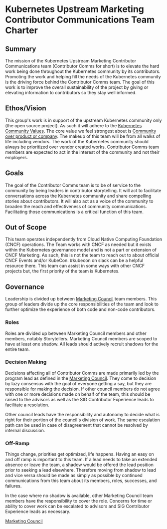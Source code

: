 # Kubernetes Upstream Marketing Contributor Communications Team Charter

## Summary

The mission of the Kubernetes Upstream Marketing Contributor Communications team (Contributor Comms for short) is to elevate the hard work being done throughout the Kubernetes community by its contributors. Promoting the work and helping fill the needs of the Kubernetes community is the driving force behind the Contributor Comms team. The goal of this work is to improve the overall sustainability of the project by giving or elevating information to contributors so they stay well informed.

## Ethos/Vision

This group's work is in support of the upstream Kubernetes community only (the open source project). As such it will adhere to the [Kubernetes Community Values](/values.md#kubernetes-community-values). The core value we feel strongest about is [Community over product or company](/values.md#community-over-product-or-company). The makeup of this team will be from all walks of life including vendors. The work of the Kubernetes community should always be prioritized over vendor created works. Contributor Comms team members are expected to act in the interest of the community and not their employers.

## Goals

The goal of the Contributor Comms team is to be of service to the community by being leaders in contributor storytelling. It will act to facilitate conversations across the Kubernetes community and share compelling stories about contributors. It will also act as a voice of the community to broaden the reach and effectiveness of community communications. Facilitating those communications is a critical function of this team.

## Out of Scope

This team operates independently from Cloud Native Computing Foundation (CNCF) operations. The Team works with CNCF as needed but it exists within the Kubernetes governance model and is not a part or extension of CNCF Marketing. As such, this is not the team to reach out to about official CNCF Events and/or KubeCon. #kubecon on slack can be a helpful resource there. This team can assist in some ways with other CNCF projects but, the first priority of the team is Kubernetes.

## Governance

Leadership is divided up between [Marketing Council](/communication/marketing-team/role-handbooks/council.md) team members. This group of leaders divide up the core responsibilities of the team and look to further optimize the experience of both code and non-code contributors. 

### Roles

Roles are divided up between Marketing Council members and other members, notably Storytellers. Marketing Council members are scoped to have at least one shadow. All leads should actively recruit shadows for the entire team.

### Decision Making

Decisions affecting all of Contributor Comms are made primarily led by the program lead as defined in the [Marketing Council](/communication/marketing-team/role-handbooks/council.md). They come to decision by lazy consensus with the goal of everyone getting a say, but they are responsible for making the decision. If other council members do not agree with one or more decisions made on behalf of the team, this should be raised to the advisors as well as the SIG Contributor Experience leads to facilitate a resolution. 

Other council leads have the responsibility and autonomy to decide what is right for their portion of the council's division of work. The same escalation path can be used in case of disagreement that cannot be resolved by internal discussion. 

### Off-Ramp

Things change, priorities get optimized, life happens. Having an easy on and off ramp is important to this team. If a lead needs to take an extended absence or leave the team, a shadow would be offered the lead position prior to seeking a lead elsewhere. Therefore moving from shadow to lead and vice versa should be made as simply as possible by continued communications from this team about its members, roles, successes, and failures.

In the case where no shadow is available, other Marketing Council team members have the responsibility to cover the role. Concerns for time or ability to cover work can be escalated to advisors and SIG Contributor Experience leads as necessary. 

[Marketing Council](/communication/marketing-team/role-handbooks/council.md)